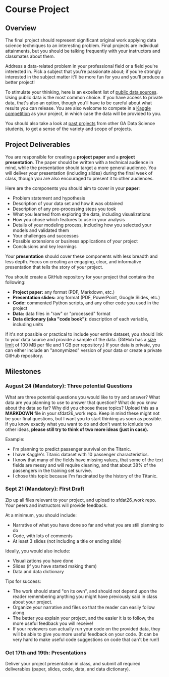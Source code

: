 # Course Project


## Overview

The final project should represent significant original work applying data science techniques to an interesting problem. Final projects are individual attainments, but you should be talking frequently with your instructors and classmates about them.

Address a data-related problem in your professional field or a field you're interested in. Pick a subject that you're passionate about; if you're strongly interested in the subject matter it'll be more fun for you and you'll produce a better project!

To stimulate your thinking, here is an excellent list of [public data sources](public_data.md). Using public data is the most common choice. If you have access to private data, that's also an option, though you'll have to be careful about what results you can release. You are also welcome to compete in a [Kaggle competition](http://www.kaggle.com/) as your project, in which case the data will be provided to you.

You should also take a look at [past projects](project-examples.md) from other GA Data Science students, to get a sense of the variety and scope of projects.


## Project Deliverables

You are responsible for creating a **project paper** and a **project presentation**. The paper should be written with a technical audience in mind, while the presentation should target a more general audience. You will deliver your presentation (including slides) during the final week of class, though you are also encouraged to present it to other audiences.

Here are the components you should aim to cover in your **paper**:

* Problem statement and hypothesis
* Description of your data set and how it was obtained
* Description of any pre-processing steps you took
* What you learned from exploring the data, including visualizations
* How you chose which features to use in your analysis
* Details of your modeling process, including how you selected your models and validated them
* Your challenges and successes
* Possible extensions or business applications of your project
* Conclusions and key learnings

Your **presentation** should cover these components with less breadth and less depth. Focus on creating an engaging, clear, and informative presentation that tells the story of your project.

You should create a GitHub repository for your project that contains the following:

* **Project paper:** any format (PDF, Markdown, etc.)
* **Presentation slides:** any format (PDF, PowerPoint, Google Slides, etc.)
* **Code:** commented Python scripts, and any other code you used in the project
* **Data:** data files in "raw" or "processed" format
* **Data dictionary (aka "code book"):** description of each variable, including units

If it's not possible or practical to include your entire dataset, you should link to your data source and provide a sample of the data. (GitHub has a [size limit](https://help.github.com/articles/what-is-my-disk-quota/) of 100 MB per file and 1 GB per repository.) If your data is private, you can either include an "anonymized" version of your data or create a private GitHub repository.


## Milestones


### August 24 (Mandatory): Three potential Questions

What are three potential questions you would like to try and answer? What data are you planning to use to answer that question? What do you know about the data so far? Why did you choose these topics? Upload this as a **MARKDOWN** file in your sfdat26_work repo. Keep in mind these might not be your final questions, but I want you to start thinking as soon as possible. If you know exactly what you want to do and don't want to icnlude two other ideas, **please still try to think of two more ideas (just in case).**

Example:

* I'm planning to predict passenger survival on the Titanic.
* I have Kaggle's Titanic dataset with 10 passenger characteristics.
* I know that many of the fields have missing values, that some of the text fields are messy and will require cleaning, and that about 38% of the passengers in the training set survive.
* I chose this topic because I'm fascinated by the history of the Titanic.


### Sept 21 (Mandatory): FIrst Draft

Zip up all files relevant to your project, and upload to sfdat26_work repo. Your peers and instructors will provide feedback.

At a minimum, you should include:

* Narrative of what you have done so far and what you are still planning to do
* Code, with lots of comments
* At least 3 slides (not including a title or ending slide)

Ideally, you would also include:

* Visualizations you have done
* Slides (if you have started making them)
* Data and data dictionary

Tips for success:

* The work should stand "on its own", and should not depend upon the reader remembering anything you might have previously said in class about your project.
* Organize your narrative and files so that the reader can easily follow along.
* The better you explain your project, and the easier it is to follow, the more useful feedback you will receive!
* If your reviewers can actually run your code on the provided data, they will be able to give you more useful feedback on your code. (It can be very hard to make useful code suggestions on code that can't be run!)


### Oct 17th and 19th: Presentations

Deliver your project presentation in class, and submit all required deliverables (paper, slides, code, data, and data dictionary).